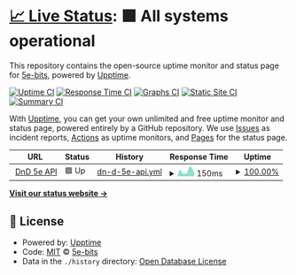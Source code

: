 # [📈 Live Status](https://5e-bits.github.io/dnd-uptime): <!--live status--> **🟩 All systems operational**

This repository contains the open-source uptime monitor and status page for [5e-bits](https://github.com/5e-bits), powered by [Upptime](https://github.com/upptime/upptime).

[![Uptime CI](https://github.com/5e-bits/dnd-uptime/workflows/Uptime%20CI/badge.svg)](https://github.com/5e-bits/dnd-uptime/actions?query=workflow%3A%22Uptime+CI%22)
[![Response Time CI](https://github.com/5e-bits/dnd-uptime/workflows/Response%20Time%20CI/badge.svg)](https://github.com/5e-bits/dnd-uptime/actions?query=workflow%3A%22Response+Time+CI%22)
[![Graphs CI](https://github.com/5e-bits/dnd-uptime/workflows/Graphs%20CI/badge.svg)](https://github.com/5e-bits/dnd-uptime/actions?query=workflow%3A%22Graphs+CI%22)
[![Static Site CI](https://github.com/5e-bits/dnd-uptime/workflows/Static%20Site%20CI/badge.svg)](https://github.com/5e-bits/dnd-uptime/actions?query=workflow%3A%22Static+Site+CI%22)
[![Summary CI](https://github.com/5e-bits/dnd-uptime/workflows/Summary%20CI/badge.svg)](https://github.com/5e-bits/dnd-uptime/actions?query=workflow%3A%22Summary+CI%22)

With [Upptime](https://upptime.js.org), you can get your own unlimited and free uptime monitor and status page, powered entirely by a GitHub repository. We use [Issues](https://github.com/5e-bits/dnd-uptime/issues) as incident reports, [Actions](https://github.com/5e-bits/dnd-uptime/actions) as uptime monitors, and [Pages](https://5e-bits.github.io/dnd-uptime) for the status page.

<!--start: status pages-->
<!-- This summary is generated by Upptime (https://github.com/upptime/upptime) -->
<!-- Do not edit this manually, your changes will be overwritten -->
<!-- prettier-ignore -->
| URL | Status | History | Response Time | Uptime |
| --- | ------ | ------- | ------------- | ------ |
| <img alt="" src="https://favicons.githubusercontent.com/www.dnd5eapi.co" height="13"> [DnD 5e API](https://www.dnd5eapi.co/api) | 🟩 Up | [dn-d-5e-api.yml](https://github.com/5e-bits/dnd-uptime/commits/HEAD/history/dn-d-5e-api.yml) | <details><summary><img alt="Response time graph" src="./graphs/dn-d-5e-api/response-time-week.png" height="20"> 150ms</summary><br><a href="https://5e-bits.github.io/dnd-uptime/history/dn-d-5e-api"><img alt="Response time 164" src="https://img.shields.io/endpoint?url=https%3A%2F%2Fraw.githubusercontent.com%2F5e-bits%2Fdnd-uptime%2FHEAD%2Fapi%2Fdn-d-5e-api%2Fresponse-time.json"></a><br><a href="https://5e-bits.github.io/dnd-uptime/history/dn-d-5e-api"><img alt="24-hour response time 275" src="https://img.shields.io/endpoint?url=https%3A%2F%2Fraw.githubusercontent.com%2F5e-bits%2Fdnd-uptime%2FHEAD%2Fapi%2Fdn-d-5e-api%2Fresponse-time-day.json"></a><br><a href="https://5e-bits.github.io/dnd-uptime/history/dn-d-5e-api"><img alt="7-day response time 150" src="https://img.shields.io/endpoint?url=https%3A%2F%2Fraw.githubusercontent.com%2F5e-bits%2Fdnd-uptime%2FHEAD%2Fapi%2Fdn-d-5e-api%2Fresponse-time-week.json"></a><br><a href="https://5e-bits.github.io/dnd-uptime/history/dn-d-5e-api"><img alt="30-day response time 152" src="https://img.shields.io/endpoint?url=https%3A%2F%2Fraw.githubusercontent.com%2F5e-bits%2Fdnd-uptime%2FHEAD%2Fapi%2Fdn-d-5e-api%2Fresponse-time-month.json"></a><br><a href="https://5e-bits.github.io/dnd-uptime/history/dn-d-5e-api"><img alt="1-year response time 164" src="https://img.shields.io/endpoint?url=https%3A%2F%2Fraw.githubusercontent.com%2F5e-bits%2Fdnd-uptime%2FHEAD%2Fapi%2Fdn-d-5e-api%2Fresponse-time-year.json"></a></details> | <details><summary><a href="https://5e-bits.github.io/dnd-uptime/history/dn-d-5e-api">100.00%</a></summary><a href="https://5e-bits.github.io/dnd-uptime/history/dn-d-5e-api"><img alt="All-time uptime 99.99%" src="https://img.shields.io/endpoint?url=https%3A%2F%2Fraw.githubusercontent.com%2F5e-bits%2Fdnd-uptime%2FHEAD%2Fapi%2Fdn-d-5e-api%2Fuptime.json"></a><br><a href="https://5e-bits.github.io/dnd-uptime/history/dn-d-5e-api"><img alt="24-hour uptime 100.00%" src="https://img.shields.io/endpoint?url=https%3A%2F%2Fraw.githubusercontent.com%2F5e-bits%2Fdnd-uptime%2FHEAD%2Fapi%2Fdn-d-5e-api%2Fuptime-day.json"></a><br><a href="https://5e-bits.github.io/dnd-uptime/history/dn-d-5e-api"><img alt="7-day uptime 100.00%" src="https://img.shields.io/endpoint?url=https%3A%2F%2Fraw.githubusercontent.com%2F5e-bits%2Fdnd-uptime%2FHEAD%2Fapi%2Fdn-d-5e-api%2Fuptime-week.json"></a><br><a href="https://5e-bits.github.io/dnd-uptime/history/dn-d-5e-api"><img alt="30-day uptime 100.00%" src="https://img.shields.io/endpoint?url=https%3A%2F%2Fraw.githubusercontent.com%2F5e-bits%2Fdnd-uptime%2FHEAD%2Fapi%2Fdn-d-5e-api%2Fuptime-month.json"></a><br><a href="https://5e-bits.github.io/dnd-uptime/history/dn-d-5e-api"><img alt="1-year uptime 99.99%" src="https://img.shields.io/endpoint?url=https%3A%2F%2Fraw.githubusercontent.com%2F5e-bits%2Fdnd-uptime%2FHEAD%2Fapi%2Fdn-d-5e-api%2Fuptime-year.json"></a></details>

<!--end: status pages-->

[**Visit our status website →**](https://5e-bits.github.io/dnd-uptime)

## 📄 License

- Powered by: [Upptime](https://github.com/upptime/upptime)
- Code: [MIT](./LICENSE) © [5e-bits](https://github.com/5e-bits)
- Data in the `./history` directory: [Open Database License](https://opendatacommons.org/licenses/odbl/1-0/)
